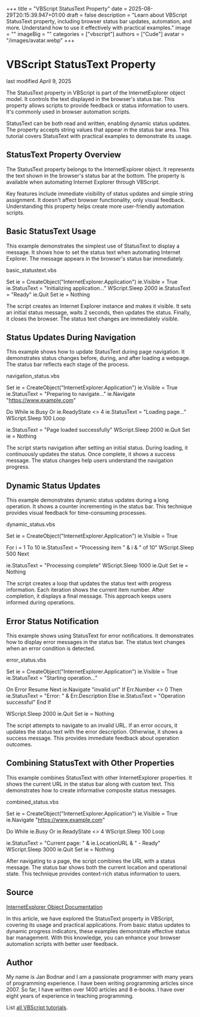 +++
title = "VBScript StatusText Property"
date = 2025-08-29T20:15:39.947+01:00
draft = false
description = "Learn about VBScript StatusText property, including browser status bar updates, automation, and more. Understand how to use it effectively with practical examples."
image = ""
imageBig = ""
categories = ["vbscript"]
authors = ["Cude"]
avatar = "/images/avatar.webp"
+++

# VBScript StatusText Property

last modified April 9, 2025

The StatusText property in VBScript is part of the
InternetExplorer object model. It controls the text displayed in
the browser's status bar. This property allows scripts to provide feedback or
status information to users. It's commonly used in browser automation scripts.

StatusText can be both read and written, enabling dynamic status
updates. The property accepts string values that appear in the status bar area.
This tutorial covers StatusText with practical examples to
demonstrate its usage.

## StatusText Property Overview

The StatusText property belongs to the InternetExplorer
object. It represents the text shown in the browser's status bar at the bottom.
The property is available when automating Internet Explorer through VBScript.

Key features include immediate visibility of status updates and simple string
assignment. It doesn't affect browser functionality, only visual feedback.
Understanding this property helps create more user-friendly automation scripts.

## Basic StatusText Usage

This example demonstrates the simplest use of StatusText to display
a message. It shows how to set the status text when automating Internet Explorer.
The message appears in the browser's status bar immediately.

basic_statustext.vbs
  

Set ie = CreateObject("InternetExplorer.Application")
ie.Visible = True
ie.StatusText = "Initializing application..."
WScript.Sleep 2000
ie.StatusText = "Ready"
ie.Quit
Set ie = Nothing

The script creates an Internet Explorer instance and makes it visible. It sets
an initial status message, waits 2 seconds, then updates the status. Finally,
it closes the browser. The status text changes are immediately visible.

## Status Updates During Navigation

This example shows how to update StatusText during page navigation.
It demonstrates status changes before, during, and after loading a webpage. The
status bar reflects each stage of the process.

navigation_status.vbs
  

Set ie = CreateObject("InternetExplorer.Application")
ie.Visible = True
ie.StatusText = "Preparing to navigate..."
ie.Navigate "https://www.example.com"

Do While ie.Busy Or ie.ReadyState &lt;&gt; 4
    ie.StatusText = "Loading page..."
    WScript.Sleep 100
Loop

ie.StatusText = "Page loaded successfully"
WScript.Sleep 2000
ie.Quit
Set ie = Nothing

The script starts navigation after setting an initial status. During loading, it
continuously updates the status. Once complete, it shows a success message. The
status changes help users understand the navigation progress.

## Dynamic Status Updates

This example demonstrates dynamic status updates during a long operation. It
shows a counter incrementing in the status bar. This technique provides visual
feedback for time-consuming processes.

dynamic_status.vbs
  

Set ie = CreateObject("InternetExplorer.Application")
ie.Visible = True

For i = 1 To 10
    ie.StatusText = "Processing item " &amp; i &amp; " of 10"
    WScript.Sleep 500
Next

ie.StatusText = "Processing complete"
WScript.Sleep 1000
ie.Quit
Set ie = Nothing

The script creates a loop that updates the status text with progress
information. Each iteration shows the current item number. After completion, it
displays a final message. This approach keeps users informed during operations.

## Error Status Notification

This example shows using StatusText for error notifications. It
demonstrates how to display error messages in the status bar. The status text
changes when an error condition is detected.

error_status.vbs
  

Set ie = CreateObject("InternetExplorer.Application")
ie.Visible = True
ie.StatusText = "Starting operation..."

On Error Resume Next
ie.Navigate "invalid.url"
If Err.Number &lt;&gt; 0 Then
    ie.StatusText = "Error: " &amp; Err.Description
Else
    ie.StatusText = "Operation successful"
End If

WScript.Sleep 2000
ie.Quit
Set ie = Nothing

The script attempts to navigate to an invalid URL. If an error occurs, it
updates the status text with the error description. Otherwise, it shows a
success message. This provides immediate feedback about operation outcomes.

## Combining StatusText with Other Properties

This example combines StatusText with other InternetExplorer
properties. It shows the current URL in the status bar along with custom text.
This demonstrates how to create informative composite status messages.

combined_status.vbs
  

Set ie = CreateObject("InternetExplorer.Application")
ie.Visible = True
ie.Navigate "https://www.example.com"

Do While ie.Busy Or ie.ReadyState &lt;&gt; 4
    WScript.Sleep 100
Loop

ie.StatusText = "Current page: " &amp; ie.LocationURL &amp; " - Ready"
WScript.Sleep 3000
ie.Quit
Set ie = Nothing

After navigating to a page, the script combines the URL with a status message.
The status bar shows both the current location and operational state. This
technique provides context-rich status information to users.

## Source

[InternetExplorer Object Documentation](https://learn.microsoft.com/en-us/previous-versions/windows/internet-explorer/ie-developer/scripting-objects/aa752043(v=vs.84))

In this article, we have explored the StatusText property in
VBScript, covering its usage and practical applications. From basic status
updates to dynamic progress indicators, these examples demonstrate effective
status bar management. With this knowledge, you can enhance your browser
automation scripts with better user feedback.

## Author

My name is Jan Bodnar and I am a passionate programmer with many years of
programming experience. I have been writing programming articles since 2007. So
far, I have written over 1400 articles and 8 e-books. I have over eight years of
experience in teaching programming.

List [all VBScript tutorials](/vbscript/).